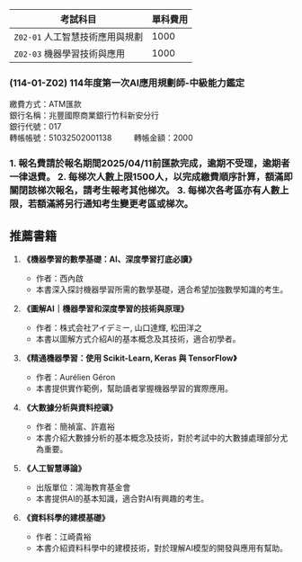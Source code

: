 

|考試科目|單科費用|
|---|---|
|`Z02-01` 人工智慧技術應用與規劃|1000|
|`Z02-03` 機器學習技術與應用|1000|

### (114-01-Z02) 114年度第一次AI應用規劃師-中級能力鑑定  
繳費方式：ATM匯款  
銀行名稱：兆豐國際商業銀行竹科新安分行  
銀行代號：017  
轉帳帳號：51032502001138          轉帳金額：2000  

### 1. 報名費請於報名期間2025/04/11前匯款完成，逾期不受理，逾期者一律退費。 2. 每梯次人數上限1500人，以完成繳費順序計算，額滿即關閉該梯次報名，請考生報考其他梯次。 3. 每梯次各考區亦有人數上限，若額滿將另行通知考生變更考區或梯次。

## **推薦書籍**

1. **《機器學習的數學基礎：AI、深度學習打底必讀》**
    
    - 作者：西內啟
    - 本書深入探討機器學習所需的數學基礎，適合希望加強數學知識的考生。
2. **《圖解AI｜機器學習和深度學習的技術與原理》**
    
    - 作者：株式会社アイデミー, 山口達輝, 松田洋之
    - 本書以圖解方式介紹AI的基本概念及其技術，適合初學者。
3. **《精通機器學習：使用 Scikit-Learn, Keras 與 TensorFlow》**
    
    - 作者：Aurélien Géron
    - 本書提供實作範例，幫助讀者掌握機器學習的實際應用。
4. **《大數據分析與資料挖礦》**
    
    - 作者：簡禎富、許嘉裕
    - 本書介紹大數據分析的基本概念及技術，對於考試中的大數據處理部分尤為重要。
5. **《人工智慧導論》**
    
    - 出版單位：鴻海教育基金會
    - 本書提供AI的基本知識，適合對AI有興趣的考生。
6. **《資料科學的建模基礎》**
    
    - 作者：江崎貴裕
    - 本書介紹資料科學中的建模技術，對於理解AI模型的開發與應用有幫助。